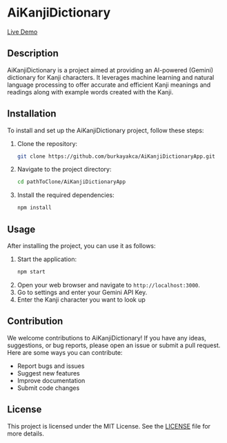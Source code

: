 # AiKanjiDictionary
[Live Demo](https://burkayakca.github.io/AiKanjiDictionaryApp/)
## Description
AiKanjiDictionary is a project aimed at providing an AI-powered (Gemini) dictionary for Kanji characters. It leverages machine learning and natural language processing to offer accurate and efficient Kanji meanings and readings along with example words created with the Kanji.



## Installation
To install and set up the AiKanjiDictionary project, follow these steps:

1. Clone the repository:
    ```bash
    git clone https://github.com/burkayakca/AiKanjiDictionaryApp.git
    ```
2. Navigate to the project directory:
    ```bash
    cd pathToClone/AiKanjiDictionaryApp
    ```
3. Install the required dependencies:
    ```bash
    npm install
    ```

## Usage
After installing the project, you can use it as follows:

1. Start the application:
    ```bash
    npm start
    ```
2. Open your web browser and navigate to `http://localhost:3000`.
3. Go to settings and enter your Gemini API Key. 
4. Enter the Kanji character you want to look up

## Contribution
We welcome contributions to AiKanjiDictionary! If you have any ideas, suggestions, or bug reports, please open an issue or submit a pull request. Here are some ways you can contribute:

- Report bugs and issues
- Suggest new features
- Improve documentation
- Submit code changes

## License
This project is licensed under the MIT License. See the [LICENSE](LICENSE) file for more details.

